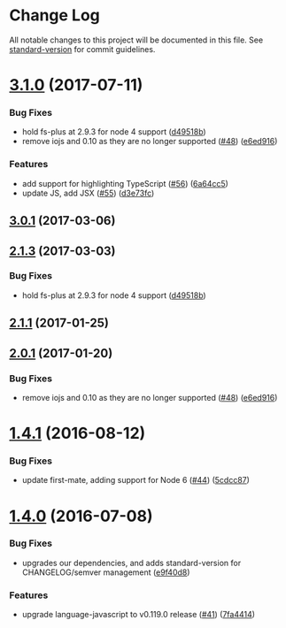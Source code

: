 # Change Log

All notable changes to this project will be documented in this file. See [standard-version](https://github.com/conventional-changelog/standard-version) for commit guidelines.

<a name="3.1.0"></a>
# [3.1.0](https://github.com/atom/highlights/compare/v1.4.1...v3.1.0) (2017-07-11)


### Bug Fixes

* hold fs-plus at 2.9.3 for node 4 support ([d49518b](https://github.com/atom/highlights/commit/d49518b))
* remove iojs and 0.10 as they are no longer supported ([#48](https://github.com/atom/highlights/issues/48)) ([e6ed916](https://github.com/atom/highlights/commit/e6ed916))


### Features

* add support for highlighting TypeScript ([#56](https://github.com/atom/highlights/issues/56)) ([6a64cc5](https://github.com/atom/highlights/commit/6a64cc5))
* update JS, add JSX ([#55](https://github.com/atom/highlights/issues/55)) ([d3e73fc](https://github.com/atom/highlights/commit/d3e73fc))



<a name="3.0.1"></a>
## [3.0.1](https://github.com/atom/highlights/compare/v2.1.3...v3.0.1) (2017-03-06)



<a name="2.1.3"></a>
## [2.1.3](https://github.com/atom/highlights/compare/v2.1.1...v2.1.3) (2017-03-03)


### Bug Fixes

* hold fs-plus at 2.9.3 for node 4 support ([d49518b](https://github.com/atom/highlights/commit/d49518b))



<a name="2.1.1"></a>
## [2.1.1](https://github.com/atom/highlights/compare/v2.0.1...v2.1.1) (2017-01-25)



<a name="2.0.1"></a>
## [2.0.1](https://github.com/atom/highlights/compare/v1.4.1...v2.0.1) (2017-01-20)


### Bug Fixes

* remove iojs and 0.10 as they are no longer supported ([#48](https://github.com/atom/highlights/issues/48)) ([e6ed916](https://github.com/atom/highlights/commit/e6ed916))



<a name="1.4.1"></a>
# [1.4.1](https://github.com/atom/highlights/compare/v1.4.0...v1.4.1) (2016-08-12)


### Bug Fixes

* update first-mate, adding support for Node 6 ([#44](https://github.com/atom/highlights/issues/44)) ([5cdcc87](https://github.com/atom/highlights/commit/5cdcc87))

<a name="1.4.0"></a>
# [1.4.0](https://github.com/atom/highlights/compare/v1.3.1...v1.4.0) (2016-07-08)


### Bug Fixes

* upgrades our dependencies, and adds standard-version for CHANGELOG/semver management ([e9f40d8](https://github.com/atom/highlights/commit/e9f40d8))


### Features

* upgrade language-javascript to v0.119.0 release ([#41](https://github.com/atom/highlights/issues/41)) ([7fa4414](https://github.com/atom/highlights/commit/7fa4414))
